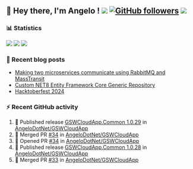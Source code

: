 ## 👋 Hey there, I'm Angelo ! ![](https://img.shields.io/badge/Intel-Core_i5_12th-0071C5?style=for-the-badge&logo=intel&logoColor=white) [![GitHub followers](https://img.shields.io/github/followers/angelodotnet?label=GitHub%20Followers&style=for-the-badge)](https://github.com/angelodotnet) <a href="https://www.buymeacoffee.com/angelodotnet" target="_blank"><img src="https://img.shields.io/badge/Buy%20Me%20A%20Coffee-FFDD00.svg?style=for-the-badge&logo=Buy-Me-A-Coffee&logoColor=black"></a>
<!--
### HacktoberFest 2024
[![An image of @angeloit87's Holopin badges, which is a link to view their full Holopin profile](https://holopin.me/angeloit87)](https://holopin.io/@angeloit87)

### 📱 Contact me
<a href="https://dev.to/angelodotnet"><img src="https://img.shields.io/badge/dev.to-0A0A0A.svg?style=for-the-badge&logo=devdotto&logoColor=white"></a>
-->
### 📊 Statistics
![](http://github-profile-summary-cards.vercel.app/api/cards/profile-details?username=angelodotnet&theme=darcula)
![](http://github-profile-summary-cards.vercel.app/api/cards/stats?username=angelodotnet&theme=darcula)
![](http://github-profile-summary-cards.vercel.app/api/cards/repos-per-language?username=angelodotnet&theme=darcula)

### 📝 Recent blog posts
<!-- BLOG-POST-LIST:START -->
- [Making two microservices communicate using RabbitMQ and MassTransit](https://dev.to/angelodotnet/making-two-microservices-communicate-using-rabbitmq-and-masstransit-2g8i)
- [Custom NET8 Entity Framework Core Generic Repository](https://dev.to/angelodotnet/custom-net8-entity-framework-core-generic-repository-35mn)
- [Hacktoberfest 2024](https://dev.to/angelodotnet/hacktoberfest-2024-2845)
<!-- BLOG-POST-LIST:END -->

### ⚡ Recent GitHub activity
<!--START_SECTION:activity-->
1. 🚀 Published release [GSWCloudApp.Common 1.0.29](https://github.com/AngeloDotNet/GSWCloudApp/releases/tag/Common_v1.0.29) in [AngeloDotNet/GSWCloudApp](https://github.com/AngeloDotNet/GSWCloudApp)
2. 🎉 Merged PR [#34](https://github.com/AngeloDotNet/GSWCloudApp/pull/34) in [AngeloDotNet/GSWCloudApp](https://github.com/AngeloDotNet/GSWCloudApp)
3. 💪 Opened PR [#34](https://github.com/AngeloDotNet/GSWCloudApp/pull/34) in [AngeloDotNet/GSWCloudApp](https://github.com/AngeloDotNet/GSWCloudApp)
4. 🚀 Published release [GSWCloudApp.Common 1.0.28](https://github.com/AngeloDotNet/GSWCloudApp/releases/tag/Common_v1.0.28) in [AngeloDotNet/GSWCloudApp](https://github.com/AngeloDotNet/GSWCloudApp)
5. 🎉 Merged PR [#33](https://github.com/AngeloDotNet/GSWCloudApp/pull/33) in [AngeloDotNet/GSWCloudApp](https://github.com/AngeloDotNet/GSWCloudApp)
<!--END_SECTION:activity-->
